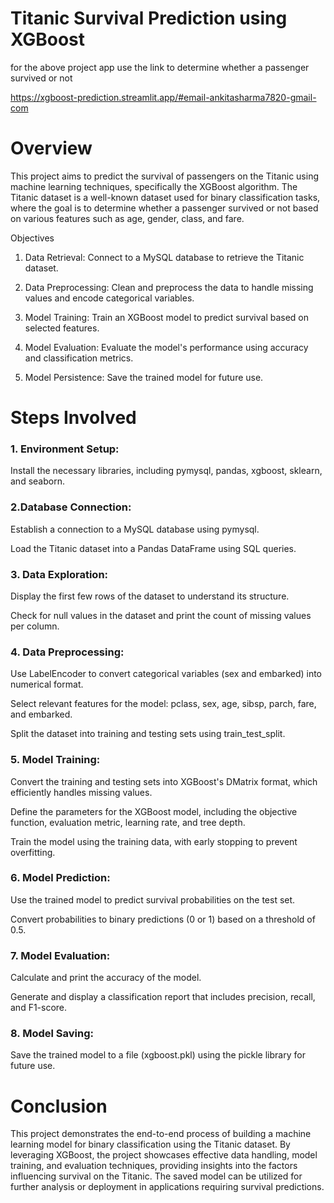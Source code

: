 # Titanic Survival Prediction using XGBoost
for the above project app use the link to determine whether a passenger survived or not 

https://xgboost-prediction.streamlit.app/#email-ankitasharma7820-gmail-com

# Overview
This project aims to predict the survival of passengers on the Titanic using machine learning techniques, specifically the XGBoost algorithm. The Titanic dataset is a well-known dataset used for binary classification tasks, where the goal is to determine whether a passenger survived or not based on various features such as age, gender, class, and fare.

Objectives
1. Data Retrieval: Connect to a MySQL database to retrieve the Titanic dataset.

2. Data Preprocessing: Clean and preprocess the data to handle missing values and encode categorical variables.

3. Model Training: Train an XGBoost model to predict survival based on selected features.

4. Model Evaluation: Evaluate the model's performance using accuracy and classification metrics.

5. Model Persistence: Save the trained model for future use.

# Steps Involved
### 1. Environment Setup:

Install the necessary libraries, including pymysql, pandas, xgboost, sklearn, and seaborn.

### 2.Database Connection:

Establish a connection to a MySQL database using pymysql.

Load the Titanic dataset into a Pandas DataFrame using SQL queries.

### 3. Data Exploration:

Display the first few rows of the dataset to understand its structure.

Check for null values in the dataset and print the count of missing values per column.

### 4. Data Preprocessing:

Use LabelEncoder to convert categorical variables (sex and embarked) into numerical format.

Select relevant features for the model: pclass, sex, age, sibsp, parch, fare, and embarked.

Split the dataset into training and testing sets using train_test_split.

### 5. Model Training:

Convert the training and testing sets into XGBoost's DMatrix format, which efficiently handles missing values.

Define the parameters for the XGBoost model, including the objective function, evaluation metric, learning rate, and tree depth.

Train the model using the training data, with early stopping to prevent overfitting.

### 6. Model Prediction:

Use the trained model to predict survival probabilities on the test set.

Convert probabilities to binary predictions (0 or 1) based on a threshold of 0.5.

### 7. Model Evaluation:

Calculate and print the accuracy of the model.

Generate and display a classification report that includes precision, recall, and F1-score.

### 8. Model Saving:

Save the trained model to a file (xgboost.pkl) using the pickle library for future use.

# Conclusion
This project demonstrates the end-to-end process of building a machine learning model for binary classification using the Titanic dataset. By leveraging XGBoost, the project showcases effective data handling, model training, and evaluation techniques, providing insights into the factors influencing survival on the Titanic. The saved model can be utilized for further analysis or deployment in applications requiring survival predictions.
